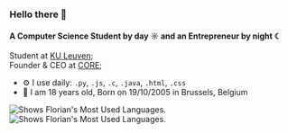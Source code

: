 ### Hello there 👋

#### A Computer Science Student by day ☼ and an Entrepreneur by night ☾

Student at [KU Leuven](https://www.kuleuven.be/kuleuven/);<br>
Founder & CEO at [CORE](https://braunf.net/);<br>

- ⚙️ I use daily: `.py`, `.js`, `.c`, `.java`, `.html`, `.css`
- 🔞 I am 18 years old, Born on 19/10/2005 in Brussels, Belgium

<picture>
  <source media="(prefers-color-scheme: dark)" srcset="https://github-readme-stats.vercel.app/api/top-langs/?username=ipwnds&layout=compact&theme=dark&bg_color=00000000&hide_border=true">
  <img alt="Shows Florian's Most Used Languages." src="https://github-readme-stats.vercel.app/api/top-langs/?username=ipwnds&layout=compact&theme=dark&bg_color=00000000&hide_border=true">
</picture>

<picture>
  <source media="(prefers-color-scheme: light)" srcset="https://github-readme-stats.vercel.app/api/top-langs/?username=ipwnds&layout=compact&theme=default&bg_color=00000000&hide_border=true">
  <img alt="Shows Florian's Most Used Languages." src="https://github-readme-stats.vercel.app/api/top-langs/?username=ipwnds&layout=compact&theme=default&bg_color=00000000&hide_border=true">
</picture>
